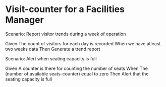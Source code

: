 # Visit-counter for a Facilities Manager

Scenario: Report visitor trends during a week of operation

  Given The count of visitors for each day is recorded
  When we have atleast two weeks data
  Then Generate a trend report

Scenario: Alert when seating capacity is full

  Given A counter is there for counting the number of seats
  When The (number of available seats-counter) equal to zero
  Then Alert that the seating capacity is full
